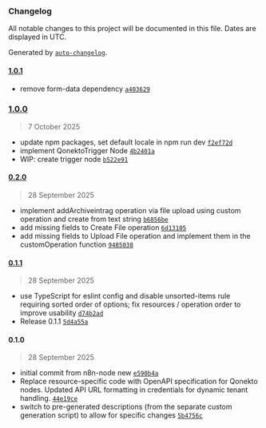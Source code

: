 ### Changelog

All notable changes to this project will be documented in this file. Dates are displayed in UTC.

Generated by [`auto-changelog`](https://github.com/CookPete/auto-changelog).

#### [1.0.1](https://github.com/supersonic-group/n8n-nodes-qonekto/compare/1.0.0...1.0.1)

- remove form-data dependency [`a403629`](https://github.com/supersonic-group/n8n-nodes-qonekto/commit/a403629f9df393b9cb8dd9e8e7277aac0cbf3309)

### [1.0.0](https://github.com/supersonic-group/n8n-nodes-qonekto/compare/0.2.0...1.0.0)

> 7 October 2025

- update npm packages, set default locale in npm run dev [`f2ef72d`](https://github.com/supersonic-group/n8n-nodes-qonekto/commit/f2ef72d65b01a0bf6c7fc3cab887f74d24c130c8)
- implement QonektoTrigger Node [`4b2401a`](https://github.com/supersonic-group/n8n-nodes-qonekto/commit/4b2401ae41aff1887148f2b649f0bd0687ba0341)
- WIP: create trigger node [`b522e91`](https://github.com/supersonic-group/n8n-nodes-qonekto/commit/b522e918bc4dd1dc7614d1f9b5b0df63d6b1cbe6)

#### [0.2.0](https://github.com/supersonic-group/n8n-nodes-qonekto/compare/0.1.1...0.2.0)

> 28 September 2025

- implement addArchiveintrag operation via file upload using custom operation and create from text string [`b6856be`](https://github.com/supersonic-group/n8n-nodes-qonekto/commit/b6856be08fb9332b074b8d38524d1ad35a3f25c6)
- add missing fields to Create File operation [`6d13105`](https://github.com/supersonic-group/n8n-nodes-qonekto/commit/6d131058e56099ddab348ca42d27bc384e798260)
- add missing fields to Upload File operation and implement them in the customOperation function [`9485038`](https://github.com/supersonic-group/n8n-nodes-qonekto/commit/9485038a2691d1bf9bcd45f78699255a35aa954f)

#### [0.1.1](https://github.com/supersonic-group/n8n-nodes-qonekto/compare/0.1.0...0.1.1)

> 28 September 2025

- use TypeScript for eslint config and disable unsorted-items rule requiring sorted order of options; fix resources / operation order to improve usability [`d74b2ad`](https://github.com/supersonic-group/n8n-nodes-qonekto/commit/d74b2adbbe044c0a8e426aac24a8a4a352a7a7d6)
- Release 0.1.1 [`5d4a55a`](https://github.com/supersonic-group/n8n-nodes-qonekto/commit/5d4a55a622c39c3844da3c7d74d4bccca9795059)

#### 0.1.0

> 28 September 2025

- initial commit from n8n-node new [`e590b4a`](https://github.com/supersonic-group/n8n-nodes-qonekto/commit/e590b4a2ddaad096755b76e30decec2df848cb3e)
- Replace resource-specific code with OpenAPI specification for Qonekto nodes. Updated API URL formatting in credentials for dynamic tenant handling. [`44e19ce`](https://github.com/supersonic-group/n8n-nodes-qonekto/commit/44e19ce4933652e9d57fbde42a2be9f2d563bd5b)
- switch to pre-generated descriptions (from the separate custom generation script) to allow for specific changes [`5b4756c`](https://github.com/supersonic-group/n8n-nodes-qonekto/commit/5b4756c78b076607cee09af2a7d59e6bd486892e)
